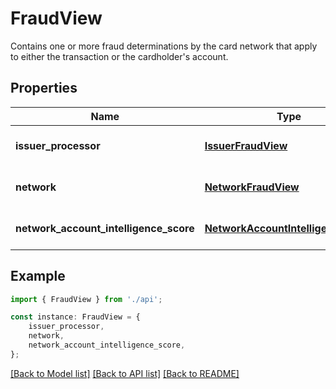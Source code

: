 # FraudView

Contains one or more fraud determinations by the card network that apply to either the transaction or the cardholder\'s account.

## Properties

Name | Type | Description | Notes
------------ | ------------- | ------------- | -------------
**issuer_processor** | [**IssuerFraudView**](IssuerFraudView.md) |  | [optional] [default to undefined]
**network** | [**NetworkFraudView**](NetworkFraudView.md) |  | [optional] [default to undefined]
**network_account_intelligence_score** | [**NetworkAccountIntelligenceScore**](NetworkAccountIntelligenceScore.md) |  | [optional] [default to undefined]

## Example

```typescript
import { FraudView } from './api';

const instance: FraudView = {
    issuer_processor,
    network,
    network_account_intelligence_score,
};
```

[[Back to Model list]](../README.md#documentation-for-models) [[Back to API list]](../README.md#documentation-for-api-endpoints) [[Back to README]](../README.md)
